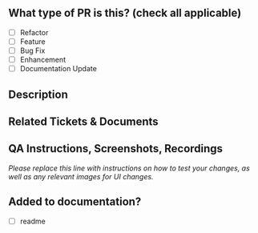 <!--
     For Work In Progress Pull Requests, please use the Draft PR feature,
     see https://github.blog/2019-02-14-introducing-draft-pull-requests/ for further details.

     For a timely review/response, please avoid force-pushing additional
     commits if your PR already received reviews or comments.

     Before submitting a Pull Request, please ensure you've done the following:
     - 📖 Read the Contributing Guide: https://github.com/codemaker2015/github-profile-readme-generator/blob/master/CONTRIBUTING.md#create-a-pull-request.
     - 📖 Read the Code of Conduct: https://github.com/codemaker2015/github-profile-readme-generator/blob/master/CODE_OF_CONDUCT.md.
     - 👷‍♀️ Create small PRs. In most cases this will be possible.
     - ✅ Provide issue number with link.
     - 📝 Use descriptive commit messages.
     - 📗 Update any related documentation and include any relevant screenshots.
-->

## What type of PR is this? (check all applicable)

- [ ] Refactor
- [ ] Feature
- [ ] Bug Fix
- [ ] Enhancement
- [ ] Documentation Update

## Description

## Related Tickets & Documents

## QA Instructions, Screenshots, Recordings

_Please replace this line with instructions on how to test your changes, as well
as any relevant images for UI changes._

<!-- ## Added tests?

- [ ] yes
- [ ] no, because they aren't needed
- [ ] no, because I need help -->

## Added to documentation?

- [ ] readme

